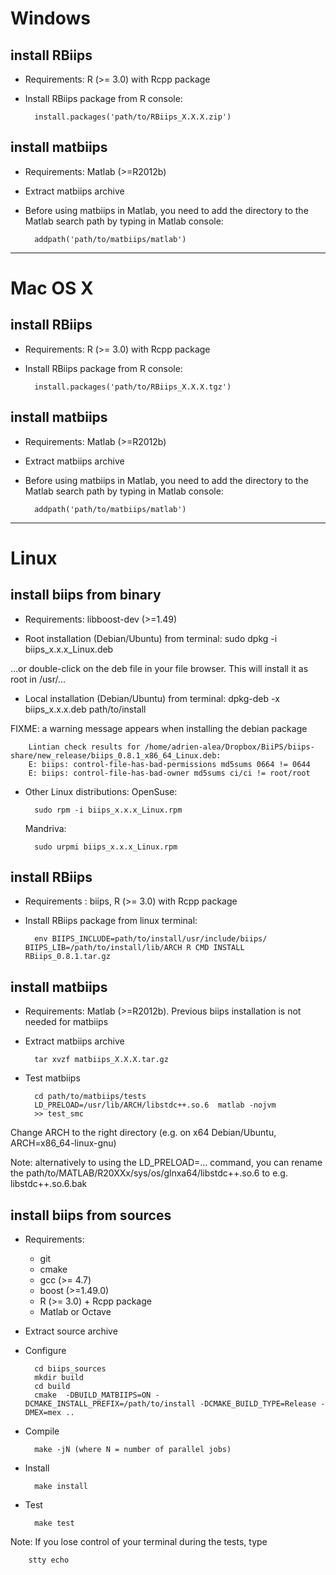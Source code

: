 Windows
=============

install RBiips
--------------
* Requirements: R (>= 3.0) with Rcpp package

* Install RBiips package from R console:

        install.packages('path/to/RBiips_X.X.X.zip')

install matbiips
----------------
* Requirements: Matlab (>=R2012b)

* Extract matbiips archive

* Before using matbiips in Matlab, you need to add the directory to the Matlab search path by typing in Matlab console:

        addpath('path/to/matbiips/matlab')

-------------------------------------------------------------------------------
Mac OS X
============

install RBiips
--------------
* Requirements: R (>= 3.0) with Rcpp package
* Install RBiips package from R console:

        install.packages('path/to/RBiips_X.X.X.tgz')

install matbiips
----------------
* Requirements: Matlab (>=R2012b)

* Extract matbiips archive

* Before using matbiips in Matlab, you need to add the directory to the Matlab search path by typing in Matlab console:

        addpath('path/to/matbiips/matlab')

-------------------------------------------------------------------------------
Linux
=============

install biips from binary
--------------------------
* Requirements: libboost-dev (>=1.49)

* Root installation (Debian/Ubuntu) from terminal:
        sudo dpkg -i biips_x.x.x_Linux.deb

...or double-click on the deb file in your file browser. This will install it as root in /usr/...

* Local installation (Debian/Ubuntu) from terminal:
        dpkg-deb -x biips_x.x.x.deb  path/to/install

FIXME: a warning message appears when installing the debian package

        Lintian check results for /home/adrien-alea/Dropbox/BiiPS/biips-share/new_release/biips_0.8.1_x86_64_Linux.deb:
        E: biips: control-file-has-bad-permissions md5sums 0664 != 0644
        E: biips: control-file-has-bad-owner md5sums ci/ci != root/root

* Other Linux distributions:
    OpenSuse:
    
        sudo rpm -i biips_x.x.x_Linux.rpm
        
    Mandriva:
    
        sudo urpmi biips_x.x.x_Linux.rpm

install RBiips
--------------
* Requirements : biips, R (>= 3.0) with Rcpp package

* Install RBiips package from linux terminal:

        env BIIPS_INCLUDE=path/to/install/usr/include/biips/ BIIPS_LIB=/path/to/install/lib/ARCH R CMD INSTALL RBiips_0.8.1.tar.gz

install matbiips
----------------
* Requirements: Matlab (>=R2012b). Previous biips installation is not needed for matbiips

* Extract matbiips archive

        tar xvzf matbiips_X.X.X.tar.gz

* Test matbiips

        cd path/to/matbiips/tests
        LD_PRELOAD=/usr/lib/ARCH/libstdc++.so.6  matlab -nojvm
        >> test_smc

Change ARCH to the right directory (e.g. on x64 Debian/Ubuntu, ARCH=x86_64-linux-gnu)

Note: alternatively to using the LD_PRELOAD=... command, you can rename the path/to/MATLAB/R20XXx/sys/os/glnxa64/libstdc++.so.6 to e.g. libstdc++.so.6.bak

install biips from sources
-----------------------
* Requirements:
    - git
    - cmake
    - gcc (>= 4.7)
    - boost (>=1.49.0)
    - R (>= 3.0) + Rcpp package
    - Matlab or Octave

* Extract source archive

* Configure

        cd biips_sources
        mkdir build
        cd build
        cmake  -DBUILD_MATBIIPS=ON -DCMAKE_INSTALL_PREFIX=/path/to/install -DCMAKE_BUILD_TYPE=Release -DMEX=mex ..

* Compile

        make -jN (where N = number of parallel jobs)

* Install

        make install

* Test

        make test

Note: If you lose control of your terminal during the tests, type

        stty echo

